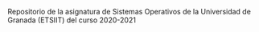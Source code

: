 Repositorio de la asignatura de Sistemas Operativos de la Universidad de Granada (ETSIIT) del curso 2020-2021
